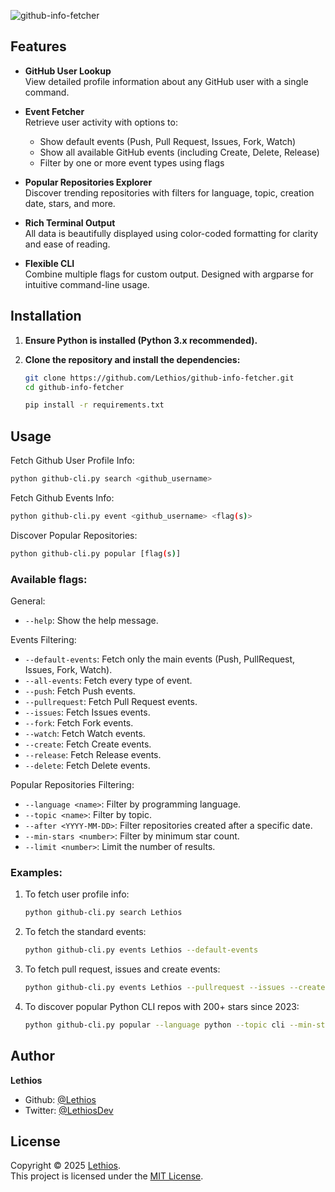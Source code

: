 ![github-info-fetcher](https://socialify.git.ci/Lethios/github-info-fetcher/image?custom_description=A+simple+and+powerful+CLI+tool+to+explore+GitHub+profiles%2C+events%2C+and+popular+repositories+with+customizable+filters.&description=1&language=1&name=1&owner=1&pattern=Formal+Invitation&theme=Auto)

## Features
- **GitHub User Lookup**  
  View detailed profile information about any GitHub user with a single command.  
- **Event Fetcher**  
  Retrieve user activity with options to:
  - Show default events (Push, Pull Request, Issues, Fork, Watch)
  - Show all available GitHub events (including Create, Delete, Release)
  - Filter by one or more event types using flags  
- **Popular Repositories Explorer**  
  Discover trending repositories with filters for language, topic, creation date, stars, and more.  
- **Rich Terminal Output**  
  All data is beautifully displayed using color-coded formatting for clarity and ease of reading.
  
- **Flexible CLI**  
  Combine multiple flags for custom output. Designed with argparse for intuitive command-line usage.
  
## Installation
1. **Ensure Python is installed (Python 3.x recommended).**
   
2. **Clone the repository and install the dependencies:**
   ```bash
   git clone https://github.com/Lethios/github-info-fetcher.git
   cd github-info-fetcher
   ```
   ```bash
   pip install -r requirements.txt
   ```

## Usage
Fetch Github User Profile Info:
```bash
python github-cli.py search <github_username>
```

Fetch Github Events Info:
```bash
python github-cli.py event <github_username> <flag(s)>
```

Discover Popular Repositories:
```bash
python github-cli.py popular [flag(s)]
```

### Available flags:
General:
- `--help`: Show the help message.
  
Events Filtering:
- `--default-events`: Fetch only the main events (Push, PullRequest, Issues, Fork, Watch).
- `--all-events`: Fetch every type of event.
- `--push`: Fetch Push events.
- `--pullrequest`: Fetch Pull Request events.
- `--issues`: Fetch Issues events.
- `--fork`: Fetch Fork events.
- `--watch`: Fetch Watch events.
- `--create`: Fetch Create events.
- `--release`: Fetch Release events.
- `--delete`: Fetch Delete events.
  
Popular Repositories Filtering:
- `--language <name>`: Filter by programming language.
- `--topic <name>`: Filter by topic.
- `--after <YYYY-MM-DD>`: Filter repositories created after a specific date.
- `--min-stars <number>`: Filter by minimum star count.
- `--limit <number>`: Limit the number of results.

### Examples:
1. To fetch user profile info:
   ```bash
   python github-cli.py search Lethios
   ```
2. To fetch the standard events:
   ```bash
   python github-cli.py events Lethios --default-events
   ```
3. To fetch pull request, issues  and create events:
   ```bash
   python github-cli.py events Lethios --pullrequest --issues --create
   ```
4. To discover popular Python CLI repos with 200+ stars since 2023:
   ```bash
   python github-cli.py popular --language python --topic cli --min-stars 200 --since 2023-01-01
   ``` 

## Author
**Lethios**
- Github: [@Lethios](https://github.com/Lethios)
- Twitter: [@LethiosDev](https://x.com/LethiosDev)

## License
Copyright © 2025 [Lethios](https://github.com/Lethios).  
This project is licensed under the [MIT License](LICENSE).
